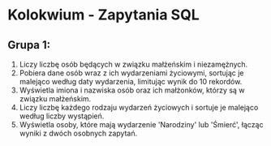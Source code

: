 # Kolokwium - Zapytania SQL

## Grupa 1:
1. Liczy liczbę osób będących w związku małżeńskim i niezamężnych.
2. Pobiera dane osób wraz z ich wydarzeniami życiowymi, sortując je malejąco według daty wydarzenia, limitując wynik do 10 rekordów.
3. Wyświetla imiona i nazwiska osób oraz ich małżonków, którzy są w związku małżeńskim.
4. Liczy liczbę każdego rodzaju wydarzeń życiowych i sortuje je malejąco według liczby wystąpień.
5. Wyświetla osoby, które mają wydarzenie 'Narodziny' lub 'Śmierć', łącząc wyniki z dwóch osobnych zapytań.
